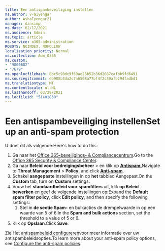 ```yaml
---
title: Een antispambeveiliging instellen
ms.author: v-aiyengar
author: AshaIyengar21
manager: dansimp
ms.date: 02/17/2021
ms.audience: Admin
ms.topic: article
ms.service: o365-administration
ROBOTS: NOINDEX, NOFOLLOW
localization_priority: Normal
ms.collection: Adm_O365
ms.custom:
- "9000682"
- "7679"
ms.openlocfilehash: 8bc5c98dc9f60ae23b52b36d2087cafbb9fd6491
ms.sourcegitcommit: db908b3da2c7a6508a77bf4f2c80afb294fadbd1
ms.translationtype: MT
ms.contentlocale: nl-NL
ms.lasthandoff: 03/29/2021
ms.locfileid: "51401830"
---
```

# <a name="set-up-an-anti-spam-protection"></a><span data-ttu-id="d06f1-102">Een antispambeveiliging instellen</span><span class="sxs-lookup"><span data-stu-id="d06f1-102">Set up an anti-spam protection</span></span>

<span data-ttu-id="d06f1-103">U doet dit als volgende:</span><span class="sxs-lookup"><span data-stu-id="d06f1-103">Here's how to do this:</span></span>

1. <span data-ttu-id="d06f1-104">Ga naar het [Office 365-beveiligings- & Compliancecentrum](https://go.microsoft.com/fwlink/p/?linkid=2077143).</span><span class="sxs-lookup"><span data-stu-id="d06f1-104">Go to the [Office 365 Security & Compliance Center](https://go.microsoft.com/fwlink/p/?linkid=2077143).</span></span>
1. <span data-ttu-id="d06f1-105">Ga naar **Beleid voor bedreigingsbeheer**  >  en klik op **[Antispam.](https://go.microsoft.com/fwlink/p/?linkid=2077143)**</span><span class="sxs-lookup"><span data-stu-id="d06f1-105">Navigate to **Threat Management** > **Policy**, and click **[Anti-spam](https://go.microsoft.com/fwlink/p/?linkid=2077143)**.</span></span>
1. <span data-ttu-id="d06f1-106">Schakel **aangepaste** instellingen in op **het** tabblad Aangepast.</span><span class="sxs-lookup"><span data-stu-id="d06f1-106">On the **Custom** tab, turn on **Custom** settings.</span></span>
1. <span data-ttu-id="d06f1-107">Vouw het **standaardbeleid voor spamfilters** uit, klik **op Beleid bewerken** en geef de volgende instellingen op:</span><span class="sxs-lookup"><span data-stu-id="d06f1-107">Expand the **Default spam filter policy**,  click **Edit policy**, and then specify the following settings:</span></span>
    1. <span data-ttu-id="d06f1-108">Stel in **de sectie Spam-** en bulkacties de drempelwaarde in op een waarde van 5 of 6.</span><span class="sxs-lookup"><span data-stu-id="d06f1-108">In the **Spam and bulk actions** section, set the threshold to a value of 5 or 6.</span></span>
1. <span data-ttu-id="d06f1-109">Klik op **Opslaan**.</span><span class="sxs-lookup"><span data-stu-id="d06f1-109">Click **Save**.</span></span>

<span data-ttu-id="d06f1-110">Zie Het [antispambeleid configureren](https://go.microsoft.com/fwlink/?linkid=2092051)voor meer informatie over uw antispambeleidsopties.</span><span class="sxs-lookup"><span data-stu-id="d06f1-110">To learn more about your anti-spam policy options, see [Configure the anti-spam policies](https://go.microsoft.com/fwlink/?linkid=2092051).</span></span>
